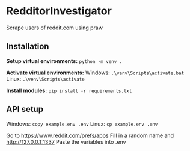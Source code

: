 # RedditorInvestigator
Scrape users of reddit.com using praw

## Installation
**Setup virtual environments:**
`python -m venv .`

**Activate virtual environments:**
Windows:
`.\venv\Scripts\activate.bat`
Linux:
`.\venv\Scripts\activate`

**Install modules:**
`pip install -r requirements.txt`

## API setup
Windows:
`copy example.env .env`
Linux:
`cp example.env .env`

Go to https://www.reddit.com/prefs/apps
Fill in a random name and http://127.0.0.1:1337
Paste the variables into .env